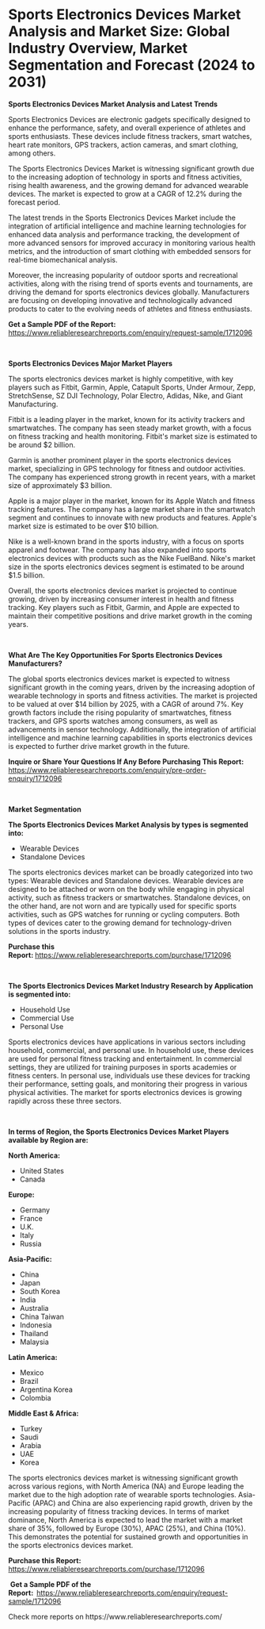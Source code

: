 <p><h1>Sports Electronics Devices Market Analysis and Market Size: Global Industry Overview, Market Segmentation and Forecast (2024 to 2031)</h1></p><p><strong>Sports Electronics Devices Market Analysis and Latest Trends</strong></p>
<p><p>Sports Electronics Devices are electronic gadgets specifically designed to enhance the performance, safety, and overall experience of athletes and sports enthusiasts. These devices include fitness trackers, smart watches, heart rate monitors, GPS trackers, action cameras, and smart clothing, among others.</p><p>The Sports Electronics Devices Market is witnessing significant growth due to the increasing adoption of technology in sports and fitness activities, rising health awareness, and the growing demand for advanced wearable devices. The market is expected to grow at a CAGR of 12.2% during the forecast period.</p><p>The latest trends in the Sports Electronics Devices Market include the integration of artificial intelligence and machine learning technologies for enhanced data analysis and performance tracking, the development of more advanced sensors for improved accuracy in monitoring various health metrics, and the introduction of smart clothing with embedded sensors for real-time biomechanical analysis.</p><p>Moreover, the increasing popularity of outdoor sports and recreational activities, along with the rising trend of sports events and tournaments, are driving the demand for sports electronics devices globally. Manufacturers are focusing on developing innovative and technologically advanced products to cater to the evolving needs of athletes and fitness enthusiasts.</p></p>
<p><strong>Get a Sample PDF of the Report:&nbsp;</strong> <a href="https://www.reliableresearchreports.com/enquiry/request-sample/1712096">https://www.reliableresearchreports.com/enquiry/request-sample/1712096</a></p>
<p>&nbsp;</p>
<p><strong>Sports Electronics Devices Major Market Players</strong></p>
<p><p>The sports electronics devices market is highly competitive, with key players such as Fitbit, Garmin, Apple, Catapult Sports, Under Armour, Zepp, StretchSense, SZ DJI Technology, Polar Electro, Adidas, Nike, and Giant Manufacturing. </p><p>Fitbit is a leading player in the market, known for its activity trackers and smartwatches. The company has seen steady market growth, with a focus on fitness tracking and health monitoring. Fitbit's market size is estimated to be around $2 billion.</p><p>Garmin is another prominent player in the sports electronics devices market, specializing in GPS technology for fitness and outdoor activities. The company has experienced strong growth in recent years, with a market size of approximately $3 billion.</p><p>Apple is a major player in the market, known for its Apple Watch and fitness tracking features. The company has a large market share in the smartwatch segment and continues to innovate with new products and features. Apple's market size is estimated to be over $10 billion.</p><p>Nike is a well-known brand in the sports industry, with a focus on sports apparel and footwear. The company has also expanded into sports electronics devices with products such as the Nike FuelBand. Nike's market size in the sports electronics devices segment is estimated to be around $1.5 billion.</p><p>Overall, the sports electronics devices market is projected to continue growing, driven by increasing consumer interest in health and fitness tracking. Key players such as Fitbit, Garmin, and Apple are expected to maintain their competitive positions and drive market growth in the coming years.</p></p>
<p>&nbsp;</p>
<p><strong>What Are The Key Opportunities For Sports Electronics Devices Manufacturers?</strong></p>
<p><p>The global sports electronics devices market is expected to witness significant growth in the coming years, driven by the increasing adoption of wearable technology in sports and fitness activities. The market is projected to be valued at over $14 billion by 2025, with a CAGR of around 7%. Key growth factors include the rising popularity of smartwatches, fitness trackers, and GPS sports watches among consumers, as well as advancements in sensor technology. Additionally, the integration of artificial intelligence and machine learning capabilities in sports electronics devices is expected to further drive market growth in the future.</p></p>
<p><strong>Inquire or Share Your Questions If Any Before Purchasing This Report:</strong> <a href="https://www.reliableresearchreports.com/enquiry/pre-order-enquiry/1712096">https://www.reliableresearchreports.com/enquiry/pre-order-enquiry/1712096</a></p>
<p>&nbsp;</p>
<p><strong>Market Segmentation</strong></p>
<p><strong>The Sports Electronics Devices Market Analysis by types is segmented into:</strong></p>
<p><ul><li>Wearable Devices</li><li>Standalone Devices</li></ul></p>
<p><p>The sports electronics devices market can be broadly categorized into two types: Wearable devices and Standalone devices. Wearable devices are designed to be attached or worn on the body while engaging in physical activity, such as fitness trackers or smartwatches. Standalone devices, on the other hand, are not worn and are typically used for specific sports activities, such as GPS watches for running or cycling computers. Both types of devices cater to the growing demand for technology-driven solutions in the sports industry.</p></p>
<p><strong>Purchase this Report:&nbsp;</strong><a href="https://www.reliableresearchreports.com/purchase/1712096">https://www.reliableresearchreports.com/purchase/1712096</a></p>
<p>&nbsp;</p>
<p><strong>The Sports Electronics Devices Market Industry Research by Application is segmented into:</strong></p>
<p><ul><li>Household Use</li><li>Commercial Use</li><li>Personal Use</li></ul></p>
<p><p>Sports electronics devices have applications in various sectors including household, commercial, and personal use. In household use, these devices are used for personal fitness tracking and entertainment. In commercial settings, they are utilized for training purposes in sports academies or fitness centers. In personal use, individuals use these devices for tracking their performance, setting goals, and monitoring their progress in various physical activities. The market for sports electronics devices is growing rapidly across these three sectors.</p></p>
<p>&nbsp;</p>
<p><strong>In terms of Region, the Sports Electronics Devices Market Players available by Region are:</strong></p>
<p>
    <p> <strong> North America: </strong>
        <ul>
            <li>United States</li>
            <li>Canada</li>
        </ul>
        </p> 
    <p> <strong> Europe: </strong>
        <ul>
            <li>Germany</li>
            <li>France</li>
            <li>U.K.</li>
            <li>Italy</li>
            <li>Russia</li>
        </ul>
        </p> 
    <p> <strong> Asia-Pacific: </strong>
        <ul>
            <li>China</li>
            <li>Japan</li>
            <li>South Korea</li>
            <li>India</li>
            <li>Australia</li>
            <li>China Taiwan</li>
            <li>Indonesia</li>
            <li>Thailand</li>
            <li>Malaysia</li>
        </ul>
        </p> 
    <p> <strong> Latin America: </strong>
        <ul>
            <li>Mexico</li>
            <li>Brazil</li>
            <li>Argentina Korea</li>
            <li>Colombia</li>
        </ul>
        </p> 
    <p> <strong> Middle East & Africa: </strong>
        <ul>
            <li>Turkey</li>
            <li>Saudi</li>
            <li>Arabia</li>
            <li>UAE</li>
            <li>Korea</li>
        </ul>
    </p>
    </p>
<p><p>The sports electronics devices market is witnessing significant growth across various regions, with North America (NA) and Europe leading the market due to the high adoption rate of wearable sports technologies. Asia-Pacific (APAC) and China are also experiencing rapid growth, driven by the increasing popularity of fitness tracking devices. In terms of market dominance, North America is expected to lead the market with a market share of 35%, followed by Europe (30%), APAC (25%), and China (10%). This demonstrates the potential for sustained growth and opportunities in the sports electronics devices market.</p></p>
<p><strong>Purchase this Report: </strong><a href="https://www.reliableresearchreports.com/purchase/1712096">https://www.reliableresearchreports.com/purchase/1712096</a></p>
<p>&nbsp;<strong>Get a Sample PDF of the Report:&nbsp;&nbsp;</strong><a href="https://www.reliableresearchreports.com/enquiry/request-sample/1712096">https://www.reliableresearchreports.com/enquiry/request-sample/1712096</a></p>
<p><strong></strong></p>
<p>Check more reports on https://www.reliableresearchreports.com/</p>
